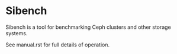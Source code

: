# Sibench

Sibench is a tool for benchmarking Ceph clusters and other storage systems.  

See manual.rst for full details of operation.
